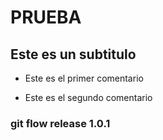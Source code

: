 # PRUEBA
## Este es un subtitulo

* Este es el primer comentario

* Este es el segundo comentario
### git flow release 1.0.1
